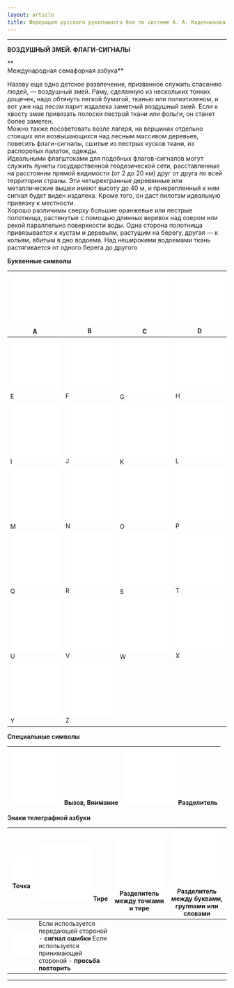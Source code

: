 ```yaml
---
layout: article
title: Федерация русского рукопашного боя по системе А. А. Кадочникова
---
```

* * *

**ВОЗДУШНЫЙ ЗМЕЙ. ФЛАГИ-СИГНАЛЫ**

**  
Международная семафорная азбука**  
  
Назову еще одно детское развлечение, призванное служить спасению людей, —
воздушный змей. Раму, сделанную из нескольких тонких дощечек, надо обтянуть
легкой бумагой, тканью или полиэтиленом, и вот уже над лесом парит издалека
заметный воздушный змей. Если к хвосту змея привязать полоски пестрой ткани
или фольги, он станет более заметен.  
Можно также посоветовать возле лагеря, на вершинах отдельно стоящих или
возвышающихся над лесным массивом деревьев, повесить флаги-сигналы, сшитые из
пестрых кусков ткани, из распоротых палаток, одежды.  
Идеальными флагштоками для подобных флагов-сигналов могут служить пункты
государственной геодезической сети, расставленные на расстоянии прямой
видимости (от 2 до 20 км) друг от друга по всей территории страны. Эти
четырехгранные деревянные или металлические вышки имеют высоту до 40 м, и
прикрепленный к ним сигнал будет виден издалека. Кроме того, он даст пилотам
идеальную привязку к местности.  
Хорошо различимы сверху большие оранжевые или пестрые полотнища, растянутые с
помощью длинных веревок над озером или рекой параллельно поверхности воды.
Одна сторона полотнища привязывается к кустам и деревьям, растущим на берегу,
другая — к кольям, вбитым в дно водоема. Над неширокими водоемами ткань
растягивается от одного берега до другого  
  
**Буквенные символы**

![](school3.5/image001.gif) A | ![](school3.5/image002.gif) B | ![](school3.5/image003.gif) C | ![](school3.5/image004.gif) D 
---|---|---|---
![](school3.5/image005.gif) E | ![](school3.5/image006.gif) F | ![](school3.5/image007.gif) G | ![](school3.5/image008.gif) H 
![](school3.5/image009.gif) I | ![](school3.5/image004.gif) J | ![](school3.5/image010.gif) K | ![](school3.5/image011.gif) L 
![](school3.5/image012.gif) M | ![](school3.5/image013.gif) N | ![](school3.5/image014.gif) O | ![](school3.5/image009.gif) P 
![](school3.5/image015.gif) Q | ![](school3.5/image016.gif) R | ![](school3.5/image017.gif) S | ![](school3.5/image018.gif) T 
![](school3.5/image019.gif) U | ![](school3.5/image020.gif) V | ![](school3.5/image021.gif) W | ![](school3.5/image022.gif) X 
![](school3.5/image023.gif) Y | ![](school3.5/image024.gif) Z |   |   
  
  
**Специальные символы**

![](school3.5/image025.gif) Вызов, Внимание | ![](school3.5/image026.gif) Разделитель 
---|---
  
  
**Знаки телеграфной азбуки**

![](school3.5/image027.gif) Точка | ![](school3.5/image016.gif) Тире | ![](school3.5/image028.gif) Разделитель между точками и тире | ![](school3.5/image013.gif) Разделитель между буквами, группами или словами 
---|---|---|---
![](school3.5/image019.gif) | Если используется передающей стороной - **сигнал ошибки** Если используется принимающей стороной - **просьба повторить** 
  
  




* * *


